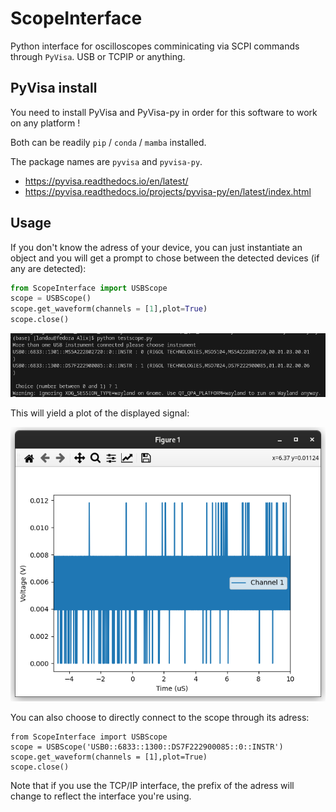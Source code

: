 # ScopeInterface
Python interface for oscilloscopes comminicating via SCPI commands through `PyVisa`. USB or TCPIP or anything.

## PyVisa install

You need to install PyVisa and PyVisa-py in order for this software to work on any platform !

Both can be readily `pip` / `conda` / `mamba` installed.

The package names are `pyvisa` and `pyvisa-py`.

- https://pyvisa.readthedocs.io/en/latest/
- https://pyvisa.readthedocs.io/projects/pyvisa-py/en/latest/index.html

## Usage

If you don't know the adress of your device, you can just instantiate an object and you will get a prompt to chose between the detected devices (if any are detected):
```python
from ScopeInterface import USBScope
scope = USBScope()
scope.get_waveform(channels = [1],plot=True)
scope.close()
```
![toto](device_choice.png)

This will yield a plot of the displayed signal:

![tototo](plot.png)

You can also choose to directly connect to the scope through its adress:

```þython
from ScopeInterface import USBScope
scope = USBScope('USB0::6833::1300::DS7F222900085::0::INSTR')  
scope.get_waveform(channels = [1],plot=True)
scope.close()
```

Note that if you use the TCP/IP interface, the prefix of the adress will change to reflect the interface you're using.
